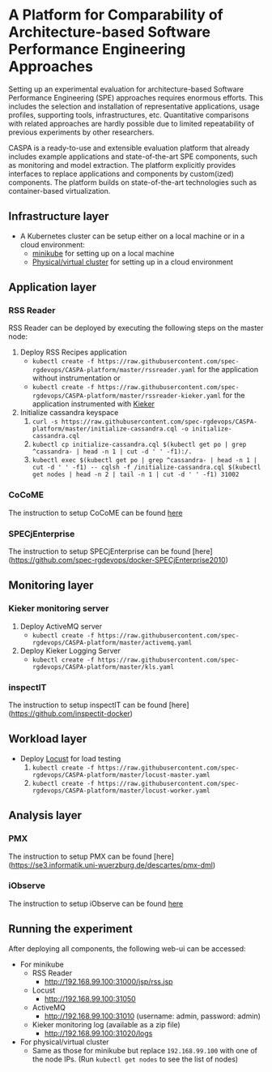 # A Platform for Comparability of Architecture-based Software Performance Engineering Approaches

Setting up an experimental evaluation for architecture-based Software Performance Engineering (SPE) approaches requires enormous efforts. This includes the selection and installation of representative applications, usage profiles, supporting tools, infrastructures, etc. Quantitative comparisons with related approaches are hardly possible due to limited repeatability of previous experiments by other researchers.

CASPA is a ready-to-use and extensible evaluation platform that already includes example applications and state-of-the-art SPE components, such as monitoring and model extraction. The platform explicitly provides interfaces to replace applications and components by custom(ized) components. The platform builds on state-of-the-art technologies such as container-based virtualization.

## Infrastructure layer
* A Kubernetes cluster can be setup either on a local machine or in a cloud environment:
   * [minikube](https://github.com/kubernetes/minikube) for setting up on a local machine
   * [Physical/virtual cluster](https://kubernetes.io/docs/getting-started-guides/) for setting up in a cloud environment

## Application layer
### RSS Reader

RSS Reader can be deployed by executing the following steps on the master node:

1. Deploy RSS Recipes application
   * ```kubectl create -f https://raw.githubusercontent.com/spec-rgdevops/CASPA-platform/master/rssreader.yaml``` for the application without instrumentation or
   * ```kubectl create -f https://raw.githubusercontent.com/spec-rgdevops/CASPA-platform/master/rssreader-kieker.yaml``` for the application instrumented with [Kieker](http://kieker-monitoring.net/)
1. Initialize cassandra keyspace
   1. ```curl -s https://raw.githubusercontent.com/spec-rgdevops/CASPA-platform/master/initialize-cassandra.cql -o initialize-cassandra.cql```
   1. ```kubectl cp initialize-cassandra.cql $(kubectl get po | grep ^cassandra- | head -n 1 | cut -d ' ' -f1):/.```
   1. ```kubectl exec $(kubectl get po | grep ^cassandra- | head -n 1 | cut -d ' ' -f1) -- cqlsh -f /initialize-cassandra.cql $(kubectl get nodes | head -n 2 | tail -n 1 | cut -d ' ' -f1) 31002```
   
### CoCoME

The instruction to setup CoCoME can be found [here](https://github.com/cocome-community-case-study/cocome-cloud-jee-docker)

### SPECjEnterprise

The instruction to setup SPECjEnterprise can be found [here] (https://github.com/spec-rgdevops/docker-SPECjEnterprise2010)
   
## Monitoring layer
### Kieker monitoring server

1. Deploy ActiveMQ server
   * ```kubectl create -f https://raw.githubusercontent.com/spec-rgdevops/CASPA-platform/master/activemq.yaml```
1. Deploy Kieker Logging Server
   * ```kubectl create -f https://raw.githubusercontent.com/spec-rgdevops/CASPA-platform/master/kls.yaml```

### inspectIT

The instruction to setup inspectIT can be found [here] (https://github.com/inspectit-docker)

## Workload layer

* Deploy [Locust](http://locust.io/) for load testing
   1. ```kubectl create -f https://raw.githubusercontent.com/spec-rgdevops/CASPA-platform/master/locust-master.yaml```
   1. ```kubectl create -f https://raw.githubusercontent.com/spec-rgdevops/CASPA-platform/master/locust-worker.yaml```

## Analysis layer

### PMX
The instruction to setup PMX can be found [here] (https://se3.informatik.uni-wuerzburg.de/descartes/pmx-dml)

### iObserve
The instruction to setup iObserve can be found [here](https://github.com/research-iobserve/docker-images)

## Running the experiment

After deploying all components, the following web-ui can be accessed:
* For minikube
   * RSS Reader
      * http://192.168.99.100:31000/jsp/rss.jsp
   * Locust
      * http://192.168.99.100:31050
   * ActiveMQ
      * http://192.168.99.100:31010 (username: admin, password: admin)
   * Kieker monitoring log (available as a zip file)
      * http://192.168.99.100:31020/logs
* For physical/virtual cluster
   * Same as those for minikube but replace `192.168.99.100` with one of the node IPs. (Run `kubectl get nodes` to see the list of nodes)
